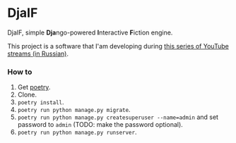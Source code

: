 # DjaIF

DjaIF, simple **Dja**ngo-powered **I**nteractive **F**iction engine.

This project is a software that I'am developing during [this series of YouTube streams (in Russian)](https://www.youtube.com/playlist?list=PLUFoWyWge7mrNDtYx-1pzpUWDWg7kcXQq).

### How to

1. Get [poetry](https://python-poetry.org/).
1. Clone.
1. `poetry install`.
1. `poetry run python manage.py migrate`.
1. `poetry run python manage.py createsuperuser --name=admin` and set password to `admin` (TODO: make the password optional).
1. `poetry run python manage.py runserver`.
